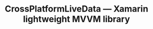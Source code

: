 ---
layout: post
title:  "CrossPlatformLiveData — Xamarin lightweight MVVM library"
date_start: 2020-12-03 00:00:00 +0200
categories: article
urlexternal: "https://medium.com/@jakdor00/crossplatformlivedata-xamarin-lightweight-mvvm-library-280ab2857bec"
tech: [Medium]
---